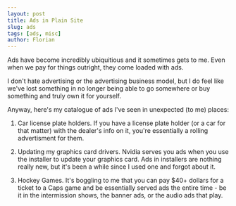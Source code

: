 ```yaml
---
layout: post
title: Ads in Plain Site
slug: ads
tags: [ads, misc]
author: Florian
---
```


Ads have become incredibly ubiquitious and it sometimes gets to me. Even when we pay for things outright, they come loaded with ads.

I don't hate advertising or the advertising business model, but I do feel like we've lost something in no longer being able to go somewhere or buy something and truly own it for yourself.

Anyway, here's my catalogue of ads I've seen in unexpected (to me) places:

1. Car license plate holders. If you have a license plate holder (or a car for that matter) with the dealer's info on it, you're essentially a rolling advertisment for them.

2. Updating my graphics card drivers. Nvidia serves you ads when you use the installer to update your graphics card. Ads in installers are nothing really new, but it's been a while since I used one and forgot about it.

3. Hockey Games. It's boggling to me that you can pay $40+ dollars for a ticket to a Caps game and be essentially served ads the entire time - be it in the intermission shows, the banner ads, or the audio ads that play.
